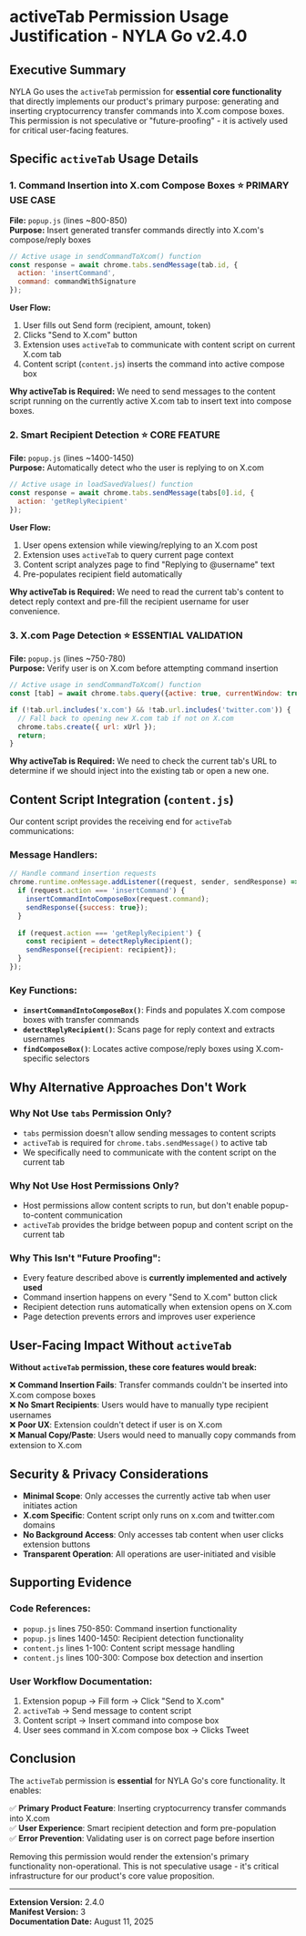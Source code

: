 # activeTab Permission Usage Justification - NYLA Go v2.4.0

## Executive Summary

NYLA Go uses the `activeTab` permission for **essential core functionality** that directly implements our product's primary purpose: generating and inserting cryptocurrency transfer commands into X.com compose boxes. This permission is not speculative or "future-proofing" - it is actively used for critical user-facing features.

## Specific `activeTab` Usage Details

### 1. **Command Insertion into X.com Compose Boxes** ⭐ PRIMARY USE CASE
**File:** `popup.js` (lines ~800-850)  
**Purpose:** Insert generated transfer commands directly into X.com's compose/reply boxes

```javascript
// Active usage in sendCommandToXcom() function
const response = await chrome.tabs.sendMessage(tab.id, {
  action: 'insertCommand', 
  command: commandWithSignature
});
```

**User Flow:**
1. User fills out Send form (recipient, amount, token)
2. Clicks "Send to X.com" button  
3. Extension uses `activeTab` to communicate with content script on current X.com tab
4. Content script (`content.js`) inserts the command into active compose box

**Why activeTab is Required:** We need to send messages to the content script running on the currently active X.com tab to insert text into compose boxes.

### 2. **Smart Recipient Detection** ⭐ CORE FEATURE  
**File:** `popup.js` (lines ~1400-1450)  
**Purpose:** Automatically detect who the user is replying to on X.com

```javascript
// Active usage in loadSavedValues() function  
const response = await chrome.tabs.sendMessage(tabs[0].id, {
  action: 'getReplyRecipient'
});
```

**User Flow:**
1. User opens extension while viewing/replying to an X.com post
2. Extension uses `activeTab` to query current page context
3. Content script analyzes page to find "Replying to @username" text
4. Pre-populates recipient field automatically

**Why activeTab is Required:** We need to read the current tab's content to detect reply context and pre-fill the recipient username for user convenience.

### 3. **X.com Page Detection** ⭐ ESSENTIAL VALIDATION
**File:** `popup.js` (lines ~750-780)  
**Purpose:** Verify user is on X.com before attempting command insertion

```javascript  
// Active usage in sendCommandToXcom() function
const [tab] = await chrome.tabs.query({active: true, currentWindow: true});

if (!tab.url.includes('x.com') && !tab.url.includes('twitter.com')) {
  // Fall back to opening new X.com tab if not on X.com
  chrome.tabs.create({ url: xUrl });
  return;
}
```

**Why activeTab is Required:** We need to check the current tab's URL to determine if we should inject into the existing tab or open a new one.

## Content Script Integration (`content.js`)

Our content script provides the receiving end for `activeTab` communications:

### **Message Handlers:**
```javascript
// Handle command insertion requests
chrome.runtime.onMessage.addListener((request, sender, sendResponse) => {
  if (request.action === 'insertCommand') {
    insertCommandIntoComposeBox(request.command);
    sendResponse({success: true});
  }
  
  if (request.action === 'getReplyRecipient') {
    const recipient = detectReplyRecipient();
    sendResponse({recipient: recipient});
  }
});
```

### **Key Functions:**
- **`insertCommandIntoComposeBox()`**: Finds and populates X.com compose boxes with transfer commands
- **`detectReplyRecipient()`**: Scans page for reply context and extracts usernames
- **`findComposeBox()`**: Locates active compose/reply boxes using X.com-specific selectors

## Why Alternative Approaches Don't Work

### **Why Not Use `tabs` Permission Only?**
- `tabs` permission doesn't allow sending messages to content scripts
- `activeTab` is required for `chrome.tabs.sendMessage()` to active tab
- We specifically need to communicate with the content script on the current tab

### **Why Not Use Host Permissions Only?**  
- Host permissions allow content scripts to run, but don't enable popup-to-content communication
- `activeTab` provides the bridge between popup and content script on the current tab

### **Why This Isn't "Future Proofing":**
- Every feature described above is **currently implemented and actively used**
- Command insertion happens on every "Send to X.com" button click  
- Recipient detection runs automatically when extension opens on X.com
- Page detection prevents errors and improves user experience

## User-Facing Impact Without `activeTab`

**Without `activeTab` permission, these core features would break:**

❌ **Command Insertion Fails**: Transfer commands couldn't be inserted into X.com compose boxes  
❌ **No Smart Recipients**: Users would have to manually type recipient usernames  
❌ **Poor UX**: Extension couldn't detect if user is on X.com  
❌ **Manual Copy/Paste**: Users would need to manually copy commands from extension to X.com

## Security & Privacy Considerations

- **Minimal Scope**: Only accesses the currently active tab when user initiates action
- **X.com Specific**: Content script only runs on x.com and twitter.com domains  
- **No Background Access**: Only accesses tab content when user clicks extension buttons
- **Transparent Operation**: All operations are user-initiated and visible

## Supporting Evidence

### **Code References:**
- `popup.js` lines 750-850: Command insertion functionality
- `popup.js` lines 1400-1450: Recipient detection functionality  
- `content.js` lines 1-100: Content script message handling
- `content.js` lines 100-300: Compose box detection and insertion

### **User Workflow Documentation:**
1. Extension popup → Fill form → Click "Send to X.com"
2. `activeTab` → Send message to content script  
3. Content script → Insert command into compose box
4. User sees command in X.com compose box → Clicks Tweet

## Conclusion

The `activeTab` permission is **essential** for NYLA Go's core functionality. It enables:

✅ **Primary Product Feature**: Inserting cryptocurrency transfer commands into X.com  
✅ **User Experience**: Smart recipient detection and form pre-population  
✅ **Error Prevention**: Validating user is on correct page before insertion  

Removing this permission would render the extension's primary functionality non-operational. This is not speculative usage - it's critical infrastructure for our product's core value proposition.

---

**Extension Version:** 2.4.0  
**Manifest Version:** 3  
**Documentation Date:** August 11, 2025